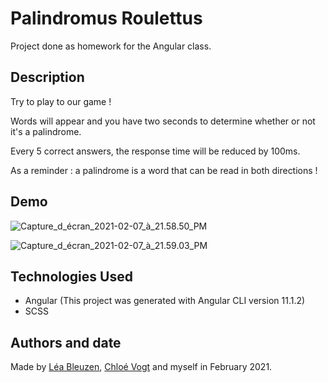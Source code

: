 # Palindromus Roulettus

Project done as homework for the Angular class.

## Description

Try to play to our game !

Words will appear and you have two seconds to determine whether or not it's a palindrome.

Every 5 correct answers, the response time will be reduced by 100ms.

As a reminder : a palindrome is a word that can be read in both directions !

## Demo

![Capture_d_écran_2021-02-07_à_21.58.50_PM](uploads/ef4ec346ef9bb5bfdfe8f1314d971235/Capture_d_écran_2021-02-07_à_21.58.50_PM.png)

![Capture_d_écran_2021-02-07_à_21.59.03_PM](uploads/9add6d4b3abacecc3e540c5779287dec/Capture_d_écran_2021-02-07_à_21.59.03_PM.png)

## Technologies Used

- Angular (This project was generated with Angular CLI version 11.1.2)
- SCSS

## Authors and date

Made by [Léa Bleuzen](https://github.com/blzn-dev), [Chloé Vogt](https://github.com/chloevogt) and myself in February 2021.
